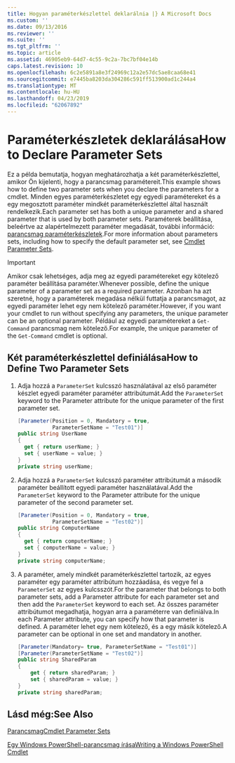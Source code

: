 ```yaml
---
title: Hogyan paraméterkészlettel deklarálnia |} A Microsoft Docs
ms.custom: ''
ms.date: 09/13/2016
ms.reviewer: ''
ms.suite: ''
ms.tgt_pltfrm: ''
ms.topic: article
ms.assetid: 46905eb9-64d7-4c55-9c2a-7bc7bf04e14b
caps.latest.revision: 10
ms.openlocfilehash: 6c2e5891a8e3f24969c12a2e57dc5ae8caa68e41
ms.sourcegitcommit: e7445ba8203da304286c591ff513900ad1c244a4
ms.translationtype: MT
ms.contentlocale: hu-HU
ms.lasthandoff: 04/23/2019
ms.locfileid: "62067892"
---
```

# <a name="how-to-declare-parameter-sets"></a><span data-ttu-id="3fc16-102">Paraméterkészletek deklarálása</span><span class="sxs-lookup"><span data-stu-id="3fc16-102">How to Declare Parameter Sets</span></span>

<span data-ttu-id="3fc16-103">Ez a példa bemutatja, hogyan meghatározhatja a két paraméterkészlettel, amikor Ön kijelenti, hogy a parancsmag paramétereit.</span><span class="sxs-lookup"><span data-stu-id="3fc16-103">This example shows how to define two parameter sets when you declare the parameters for a cmdlet.</span></span> <span data-ttu-id="3fc16-104">Minden egyes paraméterkészletet egy egyedi paramétereket és a egy megosztott paraméter mindkét paraméterkészlettel által használt rendelkezik.</span><span class="sxs-lookup"><span data-stu-id="3fc16-104">Each parameter set has both a unique parameter and a shared parameter that is used by both parameter sets.</span></span> <span data-ttu-id="3fc16-105">Paraméterek beállítása, beleértve az alapértelmezett paraméter megadását, további információ: [parancsmag paraméterkészletek](./cmdlet-parameter-sets.md).</span><span class="sxs-lookup"><span data-stu-id="3fc16-105">For more information about parameters sets, including how to specify the default parameter set, see [Cmdlet Parameter Sets](./cmdlet-parameter-sets.md).</span></span>

> [!IMPORTANT]
> <span data-ttu-id="3fc16-106">Amikor csak lehetséges, adja meg az egyedi paramétereket egy kötelező paraméter beállítása paraméter.</span><span class="sxs-lookup"><span data-stu-id="3fc16-106">Whenever possible, define the unique parameter of a parameter set as a required parameter.</span></span> <span data-ttu-id="3fc16-107">Azonban ha azt szeretné, hogy a paraméterek megadása nélkül futtatja a parancsmagot, az egyedi paraméter lehet egy nem kötelező paraméter.</span><span class="sxs-lookup"><span data-stu-id="3fc16-107">However, if you want your cmdlet to run without specifying any parameters, the unique parameter can be an optional parameter.</span></span> <span data-ttu-id="3fc16-108">Például az egyedi paramétereket a `Get-Command` parancsmag nem kötelező.</span><span class="sxs-lookup"><span data-stu-id="3fc16-108">For example, the unique parameter of the `Get-Command` cmdlet is optional.</span></span>

## <a name="how-to-define-two-parameter-sets"></a><span data-ttu-id="3fc16-109">Két paraméterkészlettel definiálása</span><span class="sxs-lookup"><span data-stu-id="3fc16-109">How to Define Two Parameter Sets</span></span>

1. <span data-ttu-id="3fc16-110">Adja hozzá a `ParameterSet` kulcsszó használatával az első paraméter készlet egyedi paraméter paraméter attribútumát.</span><span class="sxs-lookup"><span data-stu-id="3fc16-110">Add the `ParameterSet` keyword to the Parameter attribute for the unique parameter of the first parameter set.</span></span>

   ```csharp
   [Parameter(Position = 0, Mandatory = true,
              ParameterSetName = "Test01")]
   public string UserName
   {
     get { return userName; }
     set { userName = value; }
   }
   private string userName;
   ```

2. <span data-ttu-id="3fc16-111">Adja hozzá a `ParameterSet` kulcsszó paraméter attribútumát a második paraméter beállított egyedi paraméter használatával.</span><span class="sxs-lookup"><span data-stu-id="3fc16-111">Add the `ParameterSet` keyword to the Parameter attribute for the unique parameter of the second parameter set.</span></span>

   ```csharp
   [Parameter(Position = 0, Mandatory = true,
              ParameterSetName = "Test02")]
   public string ComputerName
   {
     get { return computerName; }
     set { computerName = value; }
   }
   private string computerName;
   ```

3. <span data-ttu-id="3fc16-112">A paraméter, amely mindkét paraméterkészlettel tartozik, az egyes paraméter egy paraméter attribútum hozzáadása, és vegye fel a `ParameterSet` az egyes kulcsszót.</span><span class="sxs-lookup"><span data-stu-id="3fc16-112">For the parameter that belongs to both parameter sets, add a Parameter attribute for each parameter set and then add the `ParameterSet` keyword to each set.</span></span> <span data-ttu-id="3fc16-113">Az összes paraméter attribútumot megadhatja, hogyan arra a paraméterre van definiálva.</span><span class="sxs-lookup"><span data-stu-id="3fc16-113">In each Parameter attribute, you can specify how that parameter is defined.</span></span> <span data-ttu-id="3fc16-114">A paraméter lehet egy nem kötelező, és a egy másik kötelező.</span><span class="sxs-lookup"><span data-stu-id="3fc16-114">A parameter can be optional in one set and mandatory in another.</span></span>

   ```csharp
   [Parameter(Mandatory= true, ParameterSetName = "Test01")]
   [Parameter(ParameterSetName = "Test02")]
   public string SharedParam
   {
       get { return sharedParam; }
       set { sharedParam = value; }
   }
   private string sharedParam;
   ```

## <a name="see-also"></a><span data-ttu-id="3fc16-115">Lásd még:</span><span class="sxs-lookup"><span data-stu-id="3fc16-115">See Also</span></span>

[<span data-ttu-id="3fc16-116">Parancsmag</span><span class="sxs-lookup"><span data-stu-id="3fc16-116">Cmdlet Parameter Sets</span></span>](./cmdlet-parameter-sets.md)

[<span data-ttu-id="3fc16-117">Egy Windows PowerShell-parancsmag írása</span><span class="sxs-lookup"><span data-stu-id="3fc16-117">Writing a Windows PowerShell Cmdlet</span></span>](./writing-a-windows-powershell-cmdlet.md)
